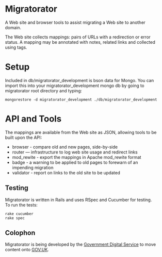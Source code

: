 # Migratorator

A Web site and browser tools to assist migrating a Web site to another domain.

The Web site collects mappings: pairs of URLs with a redirection or error status.
A mapping may be annotated with notes, related links and collected using tags.

# Setup

Included in db/migratorator_development is bson data for Mongo. You can import this into your migratorator_development mongo db by going to migratorator root directory and typing:

    mongorestore -d migratorator_development ./db/migratorator_development

# API and Tools

The mappings are available from the Web site as JSON, allowing tools to be built upon the API:

* browser - compare old and new pages, side-by-side
* router — infrastructure to log web site usage and redirect links
* mod_rewite - export the mappings in Apache mod_rewite format
* badge - a warning to be applied to old pages to forewarn of an impending migration
* validator - report on links to the old site to be updated

## Testing

Migratorator is written in Rails and uses RSpec and Cucumber for testing. To run the tests:

    rake cucumber
    rake spec

## Colophon

Migratorator is being developed by the [Government Digital Service](http://digital.cabinetoffice.gov.uk/) to move content onto [GOV.UK](https://www.gov.uk/).
